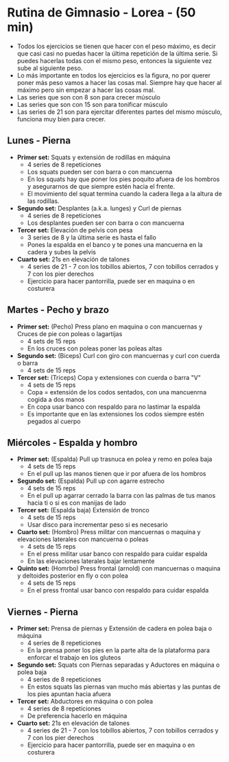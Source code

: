 # Rutina de Gimnasio - Lorea - (50 min)

- Todos los ejercicios se tienen que hacer con el peso máximo, es decir que casi casi no puedas hacer la última repetición de la última serie. Si puedes hacerlas todas con el mismo peso, entonces la siguiente vez sube al siguiente peso.
- Lo más importante en todos los ejercicios es la figura, no por querer poner más peso vamos a hacer las cosas mal. Siempre hay que hacer al máximo pero sin empezar a hacer las cosas mal.
- Las series que son con 8 son para crecer músculo
- Las series que son con 15 son para tonificar músculo
- Las series de 21 son para ejercitar diferentes partes del mismo músculo, funciona muy bien para crecer.

## Lunes - Pierna

- **Primer set:** Squats y extensión de rodillas en máquina
  - 4 series de 8 repeticiones
  - Los squats pueden ser con barra o con mancuerna
  - En los squats hay que poner los pies poquito afuera de los hombros y asegurarnos de que siempre estén hacia el frente.
  - El movimiento del squat termina cuando la cadera llega a la altura de las rodillas.
- **Segundo set:** Desplantes (a.k.a. lunges) y Curl de piernas
  - 4 series de 8 repeticiones
  - Los desplantes pueden ser con barra o con mancuerna
- **Tercer set:** Elevación de pelvis con pesa
  - 3 series de 8 y la última serie es hasta el fallo
  - Pones la espalda en el banco y te pones una mancuerna en la cadera y subes la pelvis
- **Cuarto set:** 21s en elevación de talones
  - 4 series de 21 - 7 con los tobillos abiertos, 7 con tobillos cerrados y 7 con los pier derechos
  - Ejercicio para hacer pantorrilla, puede ser en maquina o en costurera


## Martes - Pecho y brazo
- **Primer set:** (Pecho) Press plano en maquina o con mancuernas y Cruces de pie con poleas o lagartijas
  - 4 sets de 15 reps
  - En los cruces con poleas poner las poleas altas
- **Segundo set:** (Biceps) Curl con giro con mancuernas y curl con cuerda o barra
  - 4 sets de 15 reps
- **Tercer set:** (Triceps) Copa y extensiones con cuerda o barra "V"
  - 4 sets de 15 reps
  - Copa = extensión de los codos sentados, con una mancuenrna cogida a dos manos
  - En copa usar banco con respaldo para no lastimar la espalda
  - Es importante que en las extensiones los codos siempre estén pegados al cuerpo

## Miércoles - Espalda y hombro
- **Primer set:** (Espalda) Pull up trasnuca en polea y remo en polea baja
  - 4 sets de 15 reps
  - En el pull up las manos tienen que ir por afuera de los hombros
- **Segundo set:** (Espalda) Pull up con agarre estrecho
  - 4 sets de 15 reps
  - En el pull up agarrar cerrado la barra con las palmas de tus manos hacia ti o si es con manijas de lado
- **Tercer set:** (Espalda baja) Extensión de tronco
  - 4 sets de 15 reps
  - Usar disco para incrementar peso si es necesario
- **Cuarto set:** (Hombro) Press militar con mancuernas o maquina y elevaciones laterales con mancuerna o poleas
  - 4 sets de 15 reps
  - En el press militar usar banco con respaldo para cuidar espalda
  - En las elevaciones laterales bajar lentamente
- **Quinto set:** (Homrbo) Press frontal (arnold) con mancuernas o maquina y deltoides posterior en fly o con polea
  - 4 sets de 15 reps
  - En el press frontal usar banco con respaldo para cuidar espalda

## Viernes - Pierna
- **Primer set:** Prensa de piernas y Extensión de cadera en polea baja o máquina
  - 4 series de 8 repeticiones
  - En la prensa poner los pies en la parte alta de la plataforma para enforcar el trabajo en los gluteos
- **Segundo set:** Squats con Piernas separadas y Aductores en máquina o polea baja
  - 4 series de 8 repeticiones
  - En estos squats las piernas van mucho más abiertas y las puntas de los pies apuntan hacia afuera
- **Tercer set:** Abductores en máquina o con polea
  - 4 series de 8 repeticiones
  - De preferencia hacerlo en máquina
- **Cuarto set:** 21s en elevación de talones
  - 4 series de 21 - 7 con los tobillos abiertos, 7 con tobillos cerrados y 7 con los pier derechos
  - Ejercicio para hacer pantorrilla, puede ser en maquina o en costurera
